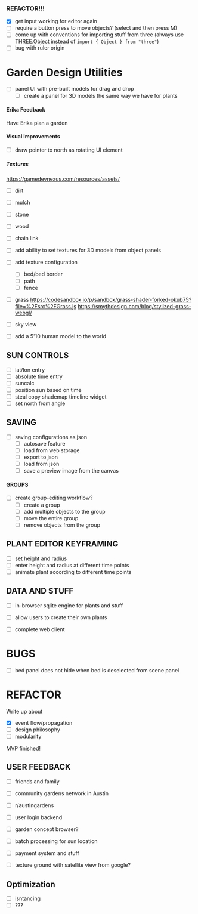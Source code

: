 ### REFACTOR!!!
- [x] get input working for editor again
- [ ] require a button press to move objects? (select and then press M)
- [ ] come up with conventions for importing stuff from three (always use THREE.Object instead of `import { Object } from "three"`)
- [ ] bug with ruler origin

# Garden Design Utilities
- [ ] panel UI with pre-built models for drag and drop
    - [ ] create a panel for 3D models the same way we have for plants

#### Erika Feedback
Have Erika plan a garden

#### Visual Improvements

- [ ] draw pointer to north as rotating UI element

##### Textures
https://gamedevnexus.com/resources/assets/
- [ ] dirt
- [ ] mulch
- [ ] stone
- [ ] wood
- [ ] chain link
- [ ] add ability to set textures for 3D models from object panels

- [ ] add texture configuration
    - [ ] bed/bed border
    - [ ] path
    - [ ] fence

- [ ] grass
https://codesandbox.io/p/sandbox/grass-shader-forked-okub75?file=%2Fsrc%2FGrass.js
https://smythdesign.com/blog/stylized-grass-webgl/
- [ ] sky view

- [ ] add a 5'10 human model to the world

## SUN CONTROLS
- [ ] lat/lon entry
- [ ] absolute time entry
- [ ] suncalc
- [ ] position sun based on time
- [ ] ~~steal~~ copy shademap timeline widget
- [ ] set north from angle

## SAVING
- [ ] saving configurations as json
    - [ ] autosave feature
    - [ ] load from web storage
    - [ ] export to json
    - [ ] load from json
    - [ ] save a preview image from the canvas

#### GROUPS
- [ ] create group-editing workflow?
    - [ ] create a group
    - [ ] add multiple objects to the group
    - [ ] move the entire group
    - [ ] remove objects from the group

## PLANT EDITOR KEYFRAMING
- [ ] set height and radius
- [ ] enter height and radius at different time points
- [ ] animate plant according to different time points
    
## DATA AND STUFF
- [ ] in-browser sqlite engine for plants and stuff
- [ ] allow users to create their own plants

- [ ] complete web client

# BUGS
- [ ] bed panel does not hide when bed is deselected from scene panel

# REFACTOR

Write up about 
- [x] event flow/propagation
- [ ] design philosophy
- [ ] modularity

MVP finished!

## USER FEEDBACK
- [ ] friends and family
- [ ] community gardens network in Austin
- [ ] r/austingardens


- [ ] user login backend
- [ ] garden concept browser?
- [ ] batch processing for sun location
- [ ] payment system and stuff
- [ ] texture ground with satellite view from google?

## Optimization
- [ ] isntancing
- [ ] ???